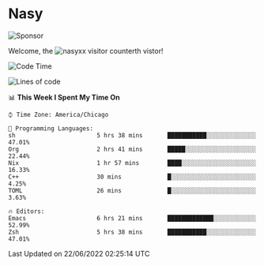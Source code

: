 # Nasy

<!--
<p align="center">
<img height="200" src="https://github-readme-stats.vercel.app/api?username=nasyxx&count_private=true&show_icons=true&theme=dracula&include_all_commits=true"/>
<img height="200" src="https://github-readme-stats.vercel.app/api/top-langs/?username=nasyxx&theme=dracula&hide=html,jupyter+notebook&count_private=true&show_icons=true"/>
</p>

  
----------------
-->

![Sponsor](https://img.shields.io/static/v1.svg?label=Sponsor&message=%E2%9D%A4&logo=GitHub&style=flat&color=pink)
 
Welcome, the ![nasyxx visitor counter](https://count.getloli.com/get/@nasyxx?theme=rule34)th vistor!
 
<!--START_SECTION:waka-->
![Code Time](http://img.shields.io/badge/Code%20Time-2%2C492%20hrs%202%20mins-blue)

![Lines of code](https://img.shields.io/badge/From%20Hello%20World%20I%27ve%20Written-5%20Million%20lines%20of%20code-blue)

📊 **This Week I Spent My Time On** 

```text
⌚︎ Time Zone: America/Chicago

💬 Programming Languages: 
sh                       5 hrs 38 mins       ███████████░░░░░░░░░░░░░░   47.01% 
Org                      2 hrs 41 mins       █████░░░░░░░░░░░░░░░░░░░░   22.44% 
Nix                      1 hr 57 mins        ████░░░░░░░░░░░░░░░░░░░░░   16.33% 
C++                      30 mins             █░░░░░░░░░░░░░░░░░░░░░░░░   4.25% 
TOML                     26 mins             █░░░░░░░░░░░░░░░░░░░░░░░░   3.63%

🔥 Editors: 
Emacs                    6 hrs 21 mins       █████████████░░░░░░░░░░░░   52.99% 
Zsh                      5 hrs 38 mins       ███████████░░░░░░░░░░░░░░   47.01%

```


 Last Updated on 22/06/2022 02:25:14 UTC
<!--END_SECTION:waka-->

<!-- ![visitors](https://visitor-badge.laobi.icu/badge?page_id=nasyxx.nasyxx) -->
